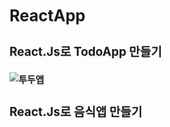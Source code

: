 # ReactApp

## React.Js로 TodoApp 만들기

### ![투두앱](https://user-images.githubusercontent.com/89238394/154409059-4dd5a402-782a-4099-acbd-eb59392b0dab.gif)

## React.Js로 음식앱 만들기
